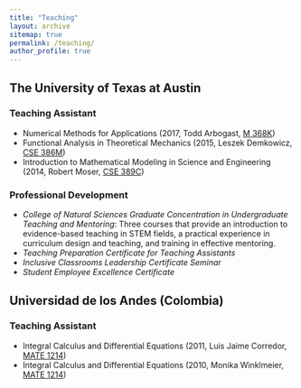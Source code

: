 ```yaml
---
title: "Teaching"
layout: archive
sitemap: true
permalink: /teaching/
author_profile: true
---
```


## The University of Texas at Austin

### Teaching Assistant

- Numerical Methods for Applications (2017, Todd Arbogast, [M 368K](http://catalog.utexas.edu/undergraduate/natural-sciences/courses/mathematics/))
- Functional Analysis in Theoretical Mechanics (2015, Leszek Demkowicz, [CSE 386M](http://catalog.utexas.edu/graduate/fields-of-study/intercollegial-programs/computational-science-engineering-mathematics/graduate-courses/))
- Introduction to Mathematical Modeling in Science and Engineering (2014, Robert Moser, [CSE 389C](http://catalog.utexas.edu/graduate/fields-of-study/intercollegial-programs/computational-science-engineering-mathematics/graduate-courses/))

### Professional Development

- _College of Natural Sciences Graduate Concentration in Undergraduate Teaching and Mentoring_: Three courses that provide an introduction to evidence-based teaching in STEM fields, a practical experience in curriculum design and teaching, and training in effective mentoring.
- _Teaching Preparation Certificate for Teaching Assistants_
- _Inclusive Classrooms Leadership Certificate Seminar_
- _Student Employee Excellence Certificate_

## Universidad de los Andes (Colombia)

### Teaching Assistant

- Integral Calculus and Differential Equations (2011, Luis Jaime Corredor, [MATE 1214](https://catalogo2.uniandes.edu.co/Catalogo_General_2011/Informacion_General/Listado_de_Cursos/mate.php#8301-MATE-20))
- Integral Calculus and Differential Equations (2010, Monika Winklmeier, [MATE 1214](https://catalogo2.uniandes.edu.co/Catalogo_General_2010/Informacion_General/Listado_de_Cursos/mate.php#8301-MATE-16))